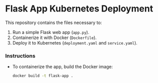 # Flask App Kubernetes Deployment

This repository contains the files necessary to:

1. Run a simple Flask web app (`app.py`).
2. Containerize it with Docker (`Dockerfile`).
3. Deploy it to Kubernetes (`deployment.yaml` and `service.yaml`).

### Instructions

- To containerize the app, build the Docker image:
  ```bash
  docker build -t flask-app .
